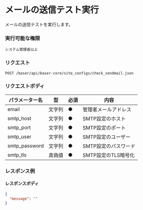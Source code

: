 # メールの送信テスト実行

メールの送信テストを実行します。

### 実行可能な権限
```
システム管理者以上
```

### リクエスト
```
POST /baser/api/baser-core/site_configs/check_sendmail.json
``` 

### リクエストボディ

| パラメーター名       | 型     | 必須    | 内容         |
|---------------|-------|-------|------------|
| email         | 文字列 | ●     | 管理者メールアドレス |
| smtp_host        | 文字列 | ●     | SMTP設定のホスト    |
| smtp_port        | 文字列 | ●     | SMTP設定のポート    |
| smtp_user        | 文字列 | ●     | SMTP設定のユーザー    |
| smtp_password        | 文字列 | ●     | SMTP設定のパスワード    |
| smtp_tls         | 真偽値 | ●     | SMTP設定のTLS暗号化    |

### レスポンス例
#### レスポンスボディ
```json
{
  "message": ""
}

```

